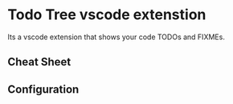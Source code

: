 # Todo Tree vscode extenstion

Its a vscode extension that shows your code TODOs and FIXMEs.


## Cheat Sheet


## Configuration
